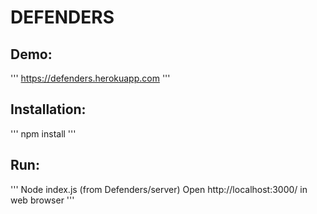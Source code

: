 # DEFENDERS

## Demo:
'''
https://defenders.herokuapp.com
'''

## Installation:
'''
npm install
'''

## Run:
'''
Node index.js (from Defenders/server)
Open http://localhost:3000/ in web browser
'''